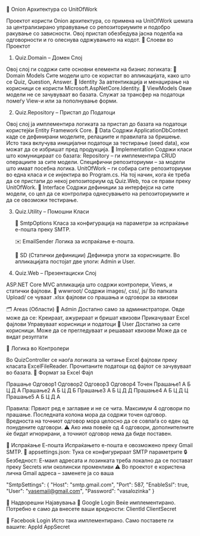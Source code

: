 🧅 Onion Архитектура со UnitOfWork

Проектот користи Onion архитектура, со примена на UnitOfWork шемата за централизирано управување со репозиториумите и подобро ракување со зависности. Овој пристап обезбедува јасна поделба на одговорности и го олеснува одржувањето на кодот.
📁 Слоеви во Проектот
1. Quiz.Domain – Домен Слој

Овој слој ги содржи сите основни елементи на бизнис логиката:
    🔹 Domain Models
    Сите модели што се користат во апликацијата, како што се Quiz, Question, Answer.
    🔹 Identity
    За автентикација и менаџирање на корисници се користи Microsoft.AspNetCore.Identity.
    🔹 ViewModels
    Овие модели не се зачувуваат во базата. Служат за трансфер на податоци помеѓу View-и или за пополнување форми.

2. Quiz.Repository – Пристап до Податоци

Овој слој ја имплементира логиката за пристап до базата на податоци користејќи Entity Framework Core.
    🔸 Data
    Содржи ApplicationDbContext каде се дефинирани моделите, релациите и правилата за бришење. Исто така вклучува иницијални податоци за тестирање (seed data), кои можат да се избришат пред продукција.
    🔸 Implementation
    Содржи класи што комуницираат со базата:
        Repository – ги имплементира CRUD операциите за сите модели.
        Специфични репозиториуми – за модели што имаат посебна логика.
        UnitOfWork – ги собира сите репозиториуми во една класа и се инјектира во Program.cs.
        На тој начин, кога ќе треба да се пристапи до некој репозиториум од Quiz.Web, тоа се прави преку UnitOfWork.
    🔸 Interface
    Содржи дефиниции за интерфејси на сите модели, со цел да се контролира однесувањето на репозиториумите и да се овозможи тестирање.

3. Quiz.Utility – Помошни Класи

    📧 SmtpOptions
    Класа за конфигурација на параметри за испраќање е-пошта преку SMTP.

    ✉️ EmailSender
    Логика за испраќање е-пошта.

    🔐 SD (Статички дефиниции)
    Дефинира улоги за корисниците. Во апликацијата постојат две улоги:
    Admin и User.

4. Quiz.Web – Презентациски Слој

ASP.NET Core MVC апликација што содржи контролери, Views, и статички фајлови.
📂 wwwroot/
    Содржи images/, css/, js/
    Во папката Upload/ се чуваат .xlsx фајлови со прашања и одговори за квизови

🗂️ Areas (Области)
    🔸 Admin
    Достапно само за администратори. Овде може да се:
        Креираат, ажурираат и бришат квизови
        Прикачуваат Excel фајлови
        Управуваат корисници и податоци
    🔹 User
    Достапно за сите корисници.
        Може да се прегледуваат и решаваат квизови
        Може да се видат резултати

📌 Логика во Контролери

Во QuizController се наоѓа логиката за читање Excel фајлови преку класата ExcelFileReader.
Прочитаните податоци од фајлот се зачувуваат во базата.
📄 Формат за Excel Фајл

Прашање    Одговор1  Одговор2  Одговор3  Одговор4  Точен
Прашање1   А         Б         Ц         Д         А
Прашање2   А         Б         Ц         Д         Б
Прашање3   А         Б         Ц         Д         Д
Прашање4   А         Б         Ц         Д         Ц
Прашање5   А         Б         Ц         Д         А

Правила:
    Првиот ред е заглавие и не се чита.
    Максимум 4 одговори по прашање.
    Последната колона мора да содржи точен одговор.
    Вредноста на точниот одговор мора целосно да се совпаѓа со еден од понудените одговори.
    ⚠️ Ако има повеќе од 4 одговори, дополнителните ќе бидат игнорирани, а точниот одговор нема да биде поставен.

📧 Испраќање Е-пошта
Испраќањето е-пошта е овозможено преку Gmail SMTP.
    📁 appsettings.json: Тука се конфигурираат SMTP параметрите
    🔒 Безбедност: Е-маил адресата и лозинката треба локално да се постават преку Secrets или околински променливи
    ⚠️ Во проектот е користена лична Gmail адреса – заменете ја со ваша

"SmtpSettings": {
  "Host": "smtp.gmail.com",
  "Port": 587,
  "EnableSsl": true,
  "User": "vasemail@gmail.com",
  "Password": "vasalozinka"
}

🔐 Надворешни Најавувања
🔑 Google Login
    Веќе имплементирано.
    Потребно е само да внесете ваши вредности:
        ClientId
        ClientSecret

📘 Facebook Login
    Исто така имплементирано.
    Само поставете ги вашите:
        AppId
        AppSecret

